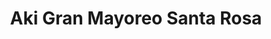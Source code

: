 ---
title: "Aki Gran Mayoreo Santa Rosa"
url: /merida/aki-gran-mayoreo-santa-rosa/
shop: Supermarkt
---